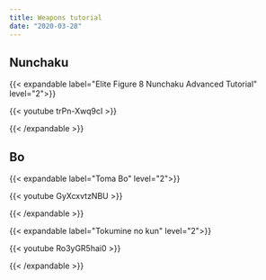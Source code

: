 ```yaml
---
title: Weapons tutorial
date: "2020-03-28"
---
```


## Nunchaku

{{< expandable label="Elite Figure 8 Nunchaku Advanced Tutorial" level="2">}}

{{< youtube trPn-Xwq9cI >}}

{{< /expandable >}}

## Bo

{{< expandable label="Toma Bo" level="2">}}

{{< youtube GyXcxvtzNBU >}}

{{< /expandable >}}

{{< expandable label="Tokumine no kun" level="2">}}

{{< youtube Ro3yGR5hai0 >}}

{{< /expandable >}}